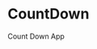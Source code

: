 # CountDown
 Count Down App
    
        
                                        
                                     
                                 
                          
                
        
 
 
  
